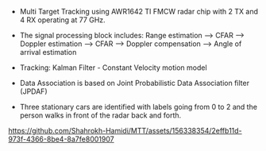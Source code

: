 - Multi Target Tracking using AWR1642 TI FMCW radar chip with 2 TX and 4 RX operating at 77 GHz. 
- The signal processing block includes:   Range estimation --> CFAR --> Doppler estimation --> CFAR --> Doppler compensation --> Angle of arrival estimation 
- Tracking: Kalman Filter - Constant Velocity motion model
- Data Association is based on Joint Probabilistic Data Association filter (JPDAF)

- Three stationary cars are identified with labels going from 0 to 2 and the person walks in front of the radar back and forth.
  



https://github.com/Shahrokh-Hamidi/MTT/assets/156338354/2effb11d-973f-4366-8be4-8a7fe8001907

